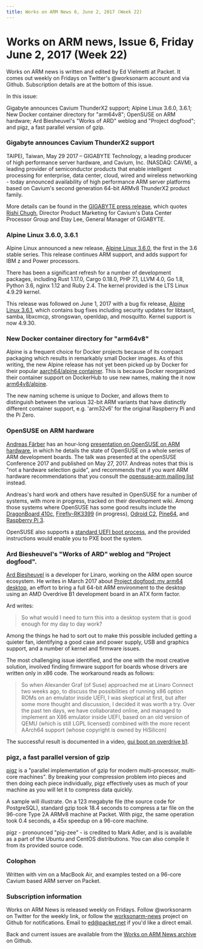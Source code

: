 ```yaml
---
title: Works on ARM News 6, June 2, 2017 (Week 22)
---
```

# Works on ARM news, Issue 6, Friday June 2, 2017 (Week 22)

Works on ARM news is written and edited by Ed Vielmetti
at Packet. It comes out weekly on Fridays on Twitter's
@worksonarm account and via Github. Subscription details are at the bottom
of this issue.

In this issue:

Gigabyte announces Cavium ThunderX2 support;
Alpine Linux 3.6.0, 3.6.1;
New Docker container directory for "arm64v8";
OpenSUSE on ARM hardware;
Ard Biesheuvel's "Works of ARD" weblog and "Project dogfood"; and
pigz, a fast parallel version of gzip.

### Gigabyte announces Cavium ThunderX2 support

TAIPEI, Taiwan, May 29 2017 – GIGABYTE Technology, a leading producer
of high performance server hardware, and Cavium, Inc. (NASDAQ:
CAVM), a leading provider of semiconductor products that enable
intelligent processing for enterprise, data center, cloud, wired
and wireless networking - today announced availability of high
performance ARM server platforms based on Cavium's second generation
64-bit ARMv8 ThunderX2 product family.

More details can be found in the [GIGABYTE press release], which
quotes [Rishi Chugh], Director Product Marketing for Cavium's Data
Center Processor Group and Etay Lee, General Manager of GIGABYTE.

[Rishi Chugh]:https://www.linkedin.com/in/rishi-chugh-a099531/
[GIGABYTE press release]:http://www.pressreleasepoint.com/gigabyte-technology-announces-expansion-their-arm-server-portfolio-based-caviums-thunderx2-workload

### Alpine Linux 3.6.0, 3.6.1

Alpine Linux announced a new release, [Alpine Linux 3.6.0], the
first in the 3.6 stable series. This release continues ARM support,
and adds support for IBM z and Power processors.

[Alpine Linux 3.6.0]:https://alpinelinux.org/posts/Alpine-3.6.0-released.html

There has been a significant refresh for a number of development
packages, including Rust 1.17.0, Cargo 0.18.0, PHP 7.1, LLVM 4.0,
Go 1.8, Python 3.6, nginx 1.12 and Ruby 2.4. The kernel provided
is the LTS Linux 4.9.29 kernel.

This release was followed on June 1, 2017 with a bug fix release,
[Alpine Linux 3.6.1], which contains bug fixes including security
updates for libtasn1, samba, libxcmcp, strongswan,
openldap, and mosquitto. Kernel support is now 4.9.30.

[Alpine Linux 3.6.1]:https://alpinelinux.org/posts/Alpine-3.6.1-released.html

### New Docker container directory for "arm64v8"

Alpine is a frequent choice for Docker projects because of its
compact packaging which results in remarkably small Docker
images. 
As of this writing, the new Alpine release has not yet been
picked up by Docker for their popular [aarch64/alpine container].
This is because Docker reorganized their container support on 
DockerHub to use new names, making the it now [arm64v8/alpine].

[aarch64/alpine container]:https://hub.docker.com/r/aarch64/alpine/
[arm64v8/alpine]:https://hub.docker.com/r/arm64v8/alpine/

The new naming scheme is unique to Docker, and allows them
to distinguish between the various 32-bit ARM variants that
have distinctly different container support, e.g.
'arm32v6' for the original Raspberry Pi and the Pi Zero.

### OpenSUSE on ARM hardware

[Andreas Färber] has an hour-long [presentation on OpenSUSE on ARM hardware],
in which he details the state of OpenSUSE on a whole
series of ARM development boards. The talk was presented at
the openSUSE Conference 2017 and published on May 27, 2017.
Andreas notes that this is "not a hardware selection guide",
and recommends that if you want ARM hardware recommendations
that you consult the [opensuse-arm mailing list] instead.

[Andreas Färber]:https://en.opensuse.org/User:A_faerber
[presentation on OpenSUSE on ARM hardware]:https://youtu.be/qC5y5xg9Eu0
[opensuse-arm mailing list]:http://lists.opensuse.org/opensuse-arm/

Andreas's hard work and others have resulted in OpenSUSE for
a number of systems, with more in progress, tracked on their
development wiki. Among those systems where OpenSUSE has some
good results include the 
[DragonBoard 410c],
[Firefly-RK3399] (in progress),
[Odroid C2],
[Pine64],
and [Raspberry Pi 3].

[DragonBoard 410c]:https://en.opensuse.org/HCL:DragonBoard410c
[Firefly-RK3399]:https://en.opensuse.org/HCL:Firefly-RK3399
[Odroid C2]:https://en.opensuse.org/HCL:OdroidC2
[Pine64]:https://en.opensuse.org/HCL:Pine64
[Raspberry Pi 3]:https://en.opensuse.org/HCL:Raspberry_Pi3

OpenSUSE also supports a [standard UEFI boot process], and
the provided instructions would enable you to PXE boot the
system.

[standard UEFI boot process]:https://en.opensuse.org/HCL:AArch64_EFI

### Ard Biesheuvel's "Works of ARD" weblog and "Project dogfood".

[Ard Biesheuvel] is a developer for Linaro, working on the ARM
open source ecosystem. He writes in March 2017 about
[Project dogfood: my arm64 desktop], an effort to bring a full
64-bit ARM environment to the desktop using an 
AMD Overdrive B1 development board in an ATX form factor.

[Ard Biesheuvel]:https://www.linkedin.com/in/ard-biesheuvel-634240/
[Project dogfood: my arm64 desktop]:http://www.workofard.com/2017/03/project-dogfood-my-arm64-desktop/

Ard writes:

> So what would I need to turn this into a desktop system that is good enough for my day to day work?

Among the things he had to sort out to make this possible included
getting a quieter fan, identifying a good case and power supply,
USB and graphics support, and a number of kernel and firmware issues.

The most challenging issue identified, and the one with the most
creative solution, involved finding firmware support for boards
whose drivers are written only in x86 code. The workaround
reads as follows:

> So when Alexander Graf (of Suse) approached me at Linaro Connect
two weeks ago, to discuss the possibilities of running x86 option
ROMs on an emulator inside UEFI, I was skeptical at first, but after
some more thought and discussion, I decided it was worth a try.
Over the past ten days, we have collaborated online, and managed
to implement an X86 emulator inside UEFI, based on an old version
of QEMU (which is still LGPL licensed) combined with the more recent
AArch64 support (whose copyright is owned by HiSilicon)

The successful result is documented in a video, [gui boot on overdrive b1].

[gui boot on overdrive b1]:https://www.youtube.com/watch?v=6fs3yg_MF-k

### pigz, a fast parallel version of gzip 

[pigz] is a "parallel implementation of gzip for modern
multi-processor, multi-core machines". By breaking your
compression problem into pieces and then doing each piece
individually, pigz effectively uses as much of your machine
as you will let it to compress data quickly.

[pigz]:http://www.zlib.net/pigz/

A sample will illustrate. On a 123 megabyte file (the source code
for PostgreSQL), standard gzip took 18.4 seconds to compress
a tar file on the 96-core Type 2A ARMv8 machine at Packet. With
pigz, the same operation took 0.4 seconds, a 45x speedup on a 96-core
machine.

pigz - pronounced "pig-zee" - is credited to Mark Adler, and is 
is available as a part of the Ubuntu and CentOS distributions.
You can also compile it from its provided source code.

### Colophon

Written with vim on a MacBook Air, and examples tested on a
96-core Cavium based ARM server on Packet.

### Subscription information

Works on ARM News is released weekly on Fridays.
Follow @worksonarm on Twitter for the weekly link,
or follow the [worksonarm-news] project on Github
for notifications.
Email to ed@packet.net if you'd like a direct email.

Back and current issues are available from the 
[Works on ARM News archive] on Github.


[Works on ARM News archive]:http://github.com/vielmetti/worksonarm-news
[worksonarm-news]:http://github.com/vielmetti/worksonarm-news

